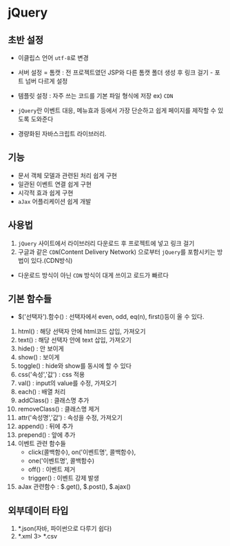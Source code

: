 # jQuery
## 초반 설정
- 이클립스 언어 `utf-8`로 변경
- 서버 설정 = 톰캣 : 전 프로젝트였던 JSP와 다른 톰캣 폴더 생성 후 링크 걸기 - 포트 넘버 다르게 설정
- 템플릿 설정 : 자주 쓰는 코드를 기본 파일 형식에 저장 ex) `CDN`

- `jQuery`란 이벤트 대응, 메뉴효과 등에서 가장 단순하고 쉽게 페이지를 제작할 수 있도록 도와준다
- 경량화된 자바스크립트 라이브러리.
## 기능 
- 문서 객체 모델과 관련된 처리 쉽게 구현
- 일관된 이벤트 연결 쉽게 구현
- 시각적 효과 쉽게 구현
- `aJax` 어플리케이션 쉽게 개발
## 사용법
1. `jQuery` 사이트에서 라이브러리 다운로드 후 프로젝트에 넣고 링크 걸기  
2. 구글과 같은 `CDN`(Content Delivery Network) 으로부터 `jQuery`를 포함시키는 방법이 있다.(CDN방식)
- 다운로드 방식이 아닌 `CDN` 방식이 대게 쓰이고 로드가 빠르다

## 기본 함수들
- $('선택자').함수() : 선택자에서 even, odd, eq(n), first()등이 올 수 있다.
1. html() : 해당 선택자 안에 html코드 삽입, 가져오기
2. text() : 해당 선택자 안에 text 삽입, 가져오기
3. hide() : 안 보이게
4. show() : 보이게
5. toggle() : hide와 show를 동시에 할 수 있다
6. css('속성','값') : css 적용
7. val() : input의 value를 수정, 가져오기
8. each() : 배열 처리
9. addClass() : 클래스명 추가
10. removeClass() : 클래스명 제거
11. attr('속성명','값') : 속성을 수정, 가져오기
12. append() : 뒤에 추가
13. prepend() : 앞에 추가
14. 이벤트 관련 함수들
    - click(콜백함수), on('이벤트명', 콜백함수),
    - one('이벤트명', 콜백함수)
    - off() : 이벤트 제거
    - trigger() : 이벤트 강제 발생
15. aJax 관련함수 : $.get(), $.post(), $.ajax()



## 외부데이터 타입
1. *.json(자바, 파이썬으로 다루기 쉽다)
2. *.xml
3> *.csv
